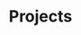 ---
layout: projects
title: Projects
category: en
type: page
projects: 
  app:
  -
    name: "Json Resume Theme: Material"
    date: "Dec 2015"
    des: "The material theme for JSON Resume."
    img: "http://ww4.sinaimg.cn/large/6d0af205jw1ez8wpraiw5j20b40b474c.jpg"
    github: "https://github.com/hectorguo/jsonresume-theme-material"
    based: "jsonresume, NodeJS"
  -
    name: "Decision Terminator"
    date: "Nov 2015"
    des: "A mobile app to help people make a decision."
    img: "http://ww1.sinaimg.cn/small/6d0af205jw1eyzks2peejj20sg0sgjtn.jpg"
    link: "/en/ios-app-random/"
    ios:
    based: "Google Polymer, Cordova"
  -
    name: "FillTime (in progress)"
    date: "Aug 2015"
    des: "A time log app for iPhone, used for curing procrastination."
    link: "/en/ios-app-filltime/"
    ios:
    based: "Swift, Unity2D"
  -
    name: "iPhone as a Game Controller"
    date: "Sep 2015"
    img: "http://ww3.sinaimg.cn/large/6d0af205jw1eygh28998ej20c00c0ab0.jpg"
    des: "A web-based prototype which converts the iPhone into a Wiimote-style motion controller."
    link: "/en/iphone-game-controler/"
    based: "Javascript, NodeJS, Socket.io"
  -
    name: "Left 4 Dead Level Design：HIT Campus"
    date: "Aug 2015"
    img: "http://ww3.sinaimg.cn/large/6d0af205jw1ev4gtxg2b0j2093093q4r.jpg"
    des: "Rebuild my university campus in Left 4 Dead. To memorize happy moments during my campus life."
    link: "/en/l4d2/"
    steam:
    based: "Hammer Editor"
  -
    name: "GRE Flashcard"
    date: "Mar 2015"
    img: "http://ww1.sinaimg.cn/large/6d0af205jw1ev4g9emjb3j206o06ot8o.jpg"
    des: "A web app for GRE core words remembering in a fresh way by finding approximation between words."
    github: "http://hectorguo.com/GRE-Flashcard/"
    based: "Javascript, Bootstrap"
  -
    name: "Markdown Plugin for CKEditor"
    img: "http://ww1.sinaimg.cn/large/6d0af205jw1ev2im7dyy9j20470470sk.jpg"
    date: "Nov 2014"
    des: "A CKEditor plugin, embeded in CKEditor, which can use Markdown format to edit."
    github: "https://github.com/hectorguo/CKEditor-Markdown-Plugin"
    based: "Javascript"
  -
    name: "File Uploader"
    date: "Mar 2014"
    des: "File Uploader with mOxie"
    github: "https://github.com/moxiecode/plupload"
    based: "Javscript, HTML5"
  -
    name: "QR Code-based Bus Exchanging Query"
    date: "Jul 2012"
    img: "http://ww4.sinaimg.cn/large/6d0af205jw1ev2j9gmhdgj204u04u0sx.jpg"
    des: "Querying bus exchanging information by scanning QR code which has located your current position."
    based: "Javascript, Jquery Mobile, Baidu Map"
    github: "https://github.com/hectorguo/QRmap"
  -
    name: "Douban Movie"
    date: "May 2011"
    img: "http://ww2.sinaimg.cn/large/6d0af205jw1ev2j60khznj203d03d0sk.jpg"
    des: "A chrome extension, used for quickly querying movie ranking from Douban Movie"
    chrome: "https://chrome.google.com/webstore/detail/%E8%B1%86%E7%93%A3%E7%94%B5%E5%BD%B1%E5%88%92%E8%AF%8D%E6%90%9C%E7%B4%A2/femcbbmhkcbbmbfmokdopgpfolbamini"
    based: "Javascript, Chrome Extension"
  -
    name: "Make Search Easier"
    date: "July 2010"
    img: "http://ww2.sinaimg.cn/large/6d0af205jw1eycipftcu9j20c80c874w.jpg"
    des: "Similar image searching, used for quickly identifying Traffic Signs"
    link: "/en/make-search-easier/"
    based: "Python, PHP"
  design:
  -
    name: "Maxthon Browser Skins"
    date: "Jul 2011"
    img: "http://ww1.sinaimg.cn/large/6d0af205jw1evsp7fcxcwj205k046mxe.jpg"
    link: "/en/browser-interface-design/"
    des: "Two funny simple skins of Maxthon Browser."
  -
    name: "Uniforms for Graduation"
    date: "Jun 2012"
    img: "http://ww3.sinaimg.cn/large/6d0af205jw1evsovq2xl7j205k0460sn.jpg"
    link: "/en/uniforms-design/"
    des: "A cool style of uniforms which contains all my classmates' avatars."
  -
    name: "Infographics for Product Management"
    date: "Mar 2013"
    img: ""
    des: "Used for publishing ROI reports of IT products."
  -
    name: "PPT Templates"
    date: "May 2013"
    img: "http://ww2.sinaimg.cn/large/6d0af205jw1evsonbeh6aj205k046t8j.jpg"
    des: "Common use for my presentations."
  -
    name: "Red Package"
    date: "Oct 2015"
    des: "A gift for my class monitor at HIT who are getting married"
    img: "http://ww1.sinaimg.cn/small/6d0af205jw1eyckb26bxdj20az07hdgy.jpg"
    link: "/en/red-package/"
  -
    name: "Visualization"
    date: "Dec 2015"
    des: "Distribution of Universities in United State"
    img: "http://ww2.sinaimg.cn/large/6d0af205jw1eymyl7jw85j205k0463yh.jpg"
    link: "/en/mapbox-starter/"
---